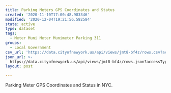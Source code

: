 ```yaml
---
title: Parking Meters GPS Coordinates and Status
created: '2020-11-10T17:00:48.983346'
modified: '2020-12-04T19:21:56.582584'
state: active
type: dataset
tags:
  - Meter Muni Meter Munimeter Parking 311
groups:
  - Local Government
csv_url: 'https://data.cityofnewyork.us/api/views/jmt8-bf4z/rows.csv?accessType=DOWNLOAD'
json_url: >-
  https://data.cityofnewyork.us/api/views/jmt8-bf4z/rows.json?accessType=DOWNLOAD
layout: post

---
```

Parking Meter GPS Coordinates and Status in NYC.
